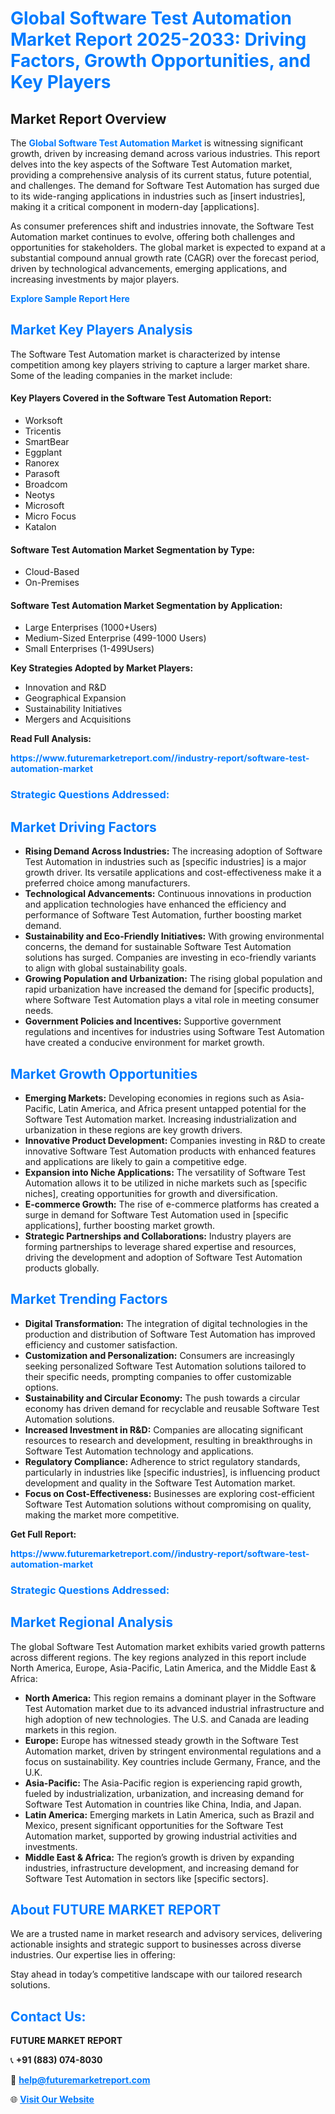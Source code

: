 <h1 style="color: #007BFF;">Global Software Test Automation Market Report 2025-2033: Driving Factors, Growth Opportunities, and Key Players</h1>

<section id="overview">
<h2>Market Report Overview</h2>
<p>The <a href="https://www.futuremarketreport.com//industry-report/software-test-automation-market" style="color: #007BFF; text-decoration: none;"><strong>Global Software Test Automation Market</strong></a> is witnessing significant growth, driven by increasing demand across various industries. This report delves into the key aspects of the Software Test Automation market, providing a comprehensive analysis of its current status, future potential, and challenges. The demand for Software Test Automation has surged due to its wide-ranging applications in industries such as [insert industries], making it a critical component in modern-day [applications].</p>
<p>As consumer preferences shift and industries innovate, the Software Test Automation market continues to evolve, offering both challenges and opportunities for stakeholders. The global market is expected to expand at a substantial compound annual growth rate (CAGR) over the forecast period, driven by technological advancements, emerging applications, and increasing investments by major players.</p>
</section>

<section id="overview">
<p><a href="https://www.futuremarketreport.com//request-sample/reportId=51914" style="color: #007BFF; text-decoration: none;"><strong>Explore Sample Report Here</strong></a></p>
</section>

<section id="key-players">
<h2 style="color: #007BFF;">Market Key Players Analysis</h2>
<p>The Software Test Automation market is characterized by intense competition among key players striving to capture a larger market share. Some of the leading companies in the market include:</p>
<h4>Key Players Covered in the Software Test Automation Report:</h4>
<ul><li>Worksoft</li><li>Tricentis</li><li>SmartBear</li><li>Eggplant</li><li>Ranorex</li><li>Parasoft</li><li>Broadcom</li><li>Neotys</li><li>Microsoft</li><li>Micro Focus</li><li>Katalon</li></ul>
<h4>Software Test Automation Market Segmentation by Type:</h4>
<ul><li>Cloud-Based</li><li>On-Premises</li></ul>

<h4>Software Test Automation Market Segmentation by Application:</h4>
<ul><li>Large Enterprises (1000+Users)</li><li>Medium-Sized Enterprise (499-1000 Users)</li><li>Small Enterprises (1-499Users)</li></ul>
<p><strong>Key Strategies Adopted by Market Players:</strong></p>
<ul>
<li>Innovation and R&D</li>
<li>Geographical Expansion</li>
<li>Sustainability Initiatives</li>
<li>Mergers and Acquisitions</li>
</ul>
</section>

<section>
<p><strong>Read Full Analysis: </strong></p><a href="https://www.futuremarketreport.com//industry-report/software-test-automation-market" style="color: #007BFF; text-decoration: none;"><strong>https://www.futuremarketreport.com//industry-report/software-test-automation-market</strong></a>
<h3 style="color: #007BFF;">Strategic Questions Addressed:</h3>
</section>

<section id="driving-factors">
<h2 style="color: #007BFF;">Market Driving Factors</h2>
<ul>
<li><strong>Rising Demand Across Industries:</strong> The increasing adoption of Software Test Automation in industries such as [specific industries] is a major growth driver. Its versatile applications and cost-effectiveness make it a preferred choice among manufacturers.</li>
<li><strong>Technological Advancements:</strong> Continuous innovations in production and application technologies have enhanced the efficiency and performance of Software Test Automation, further boosting market demand.</li>
<li><strong>Sustainability and Eco-Friendly Initiatives:</strong> With growing environmental concerns, the demand for sustainable Software Test Automation solutions has surged. Companies are investing in eco-friendly variants to align with global sustainability goals.</li>
<li><strong>Growing Population and Urbanization:</strong> The rising global population and rapid urbanization have increased the demand for [specific products], where Software Test Automation plays a vital role in meeting consumer needs.</li>
<li><strong>Government Policies and Incentives:</strong> Supportive government regulations and incentives for industries using Software Test Automation have created a conducive environment for market growth.</li>
</ul>
</section>

<section id="growth-opportunities">
<h2 style="color: #007BFF;">Market Growth Opportunities</h2>
<ul>
<li><strong>Emerging Markets:</strong> Developing economies in regions such as Asia-Pacific, Latin America, and Africa present untapped potential for the Software Test Automation market. Increasing industrialization and urbanization in these regions are key growth drivers.</li>
<li><strong>Innovative Product Development:</strong> Companies investing in R&D to create innovative Software Test Automation products with enhanced features and applications are likely to gain a competitive edge.</li>
<li><strong>Expansion into Niche Applications:</strong> The versatility of Software Test Automation allows it to be utilized in niche markets such as [specific niches], creating opportunities for growth and diversification.</li>
<li><strong>E-commerce Growth:</strong> The rise of e-commerce platforms has created a surge in demand for Software Test Automation used in [specific applications], further boosting market growth.</li>
<li><strong>Strategic Partnerships and Collaborations:</strong> Industry players are forming partnerships to leverage shared expertise and resources, driving the development and adoption of Software Test Automation products globally.</li>
</ul>
</section>

<section id="trending-factors">
<h2 style="color: #007BFF;">Market Trending Factors</h2>
<ul>
<li><strong>Digital Transformation:</strong> The integration of digital technologies in the production and distribution of Software Test Automation has improved efficiency and customer satisfaction.</li>
<li><strong>Customization and Personalization:</strong> Consumers are increasingly seeking personalized Software Test Automation solutions tailored to their specific needs, prompting companies to offer customizable options.</li>
<li><strong>Sustainability and Circular Economy:</strong> The push towards a circular economy has driven demand for recyclable and reusable Software Test Automation solutions.</li>
<li><strong>Increased Investment in R&D:</strong> Companies are allocating significant resources to research and development, resulting in breakthroughs in Software Test Automation technology and applications.</li>
<li><strong>Regulatory Compliance:</strong> Adherence to strict regulatory standards, particularly in industries like [specific industries], is influencing product development and quality in the Software Test Automation market.</li>
<li><strong>Focus on Cost-Effectiveness:</strong> Businesses are exploring cost-efficient Software Test Automation solutions without compromising on quality, making the market more competitive.</li>
</ul>
</section>

<section>
<p><strong>Get Full Report: </strong></p><a href="https://www.futuremarketreport.com//industry-report/software-test-automation-market" style="color: #007BFF; text-decoration: none;"><strong>https://www.futuremarketreport.com//industry-report/software-test-automation-market</strong></a>
<h3 style="color: #007BFF;">Strategic Questions Addressed:</h3>
</section>


<section id="regional-analysis">
<h2 style="color: #007BFF;">Market Regional Analysis</h2>
<p>The global Software Test Automation market exhibits varied growth patterns across different regions. The key regions analyzed in this report include North America, Europe, Asia-Pacific, Latin America, and the Middle East & Africa:</p>
<ul>
<li><strong>North America:</strong> This region remains a dominant player in the Software Test Automation market due to its advanced industrial infrastructure and high adoption of new technologies. The U.S. and Canada are leading markets in this region.</li>
<li><strong>Europe:</strong> Europe has witnessed steady growth in the Software Test Automation market, driven by stringent environmental regulations and a focus on sustainability. Key countries include Germany, France, and the U.K.</li>
<li><strong>Asia-Pacific:</strong> The Asia-Pacific region is experiencing rapid growth, fueled by industrialization, urbanization, and increasing demand for Software Test Automation in countries like China, India, and Japan.</li>
<li><strong>Latin America:</strong> Emerging markets in Latin America, such as Brazil and Mexico, present significant opportunities for the Software Test Automation market, supported by growing industrial activities and investments.</li>
<li><strong>Middle East & Africa:</strong> The region’s growth is driven by expanding industries, infrastructure development, and increasing demand for Software Test Automation in sectors like [specific sectors].</li>
</ul>
</section>

<footer>
<h2 style="color: #007BFF;">About FUTURE MARKET REPORT</h2>
<p>We are a trusted name in market research and advisory services, delivering actionable insights and strategic support to businesses across diverse industries. Our expertise lies in offering:</p>

<p>Stay ahead in today’s competitive landscape with our tailored research solutions.</p>

<h2 style="color: #007BFF;">Contact Us:</h2>
<p><strong>FUTURE MARKET REPORT</strong></p>
<p>📞 <strong>+91 (883) 074-8030</strong></p>
<p>📧 <strong><a href="mailto:help@futuremarketreport.com" style="color: #007BFF;">help@futuremarketreport.com</a></strong></p>
<p>🌐 <strong><a href="https://www.futuremarketreport.com/" style="color: #007BFF;">Visit Our Website</a></strong></p>
</footer>